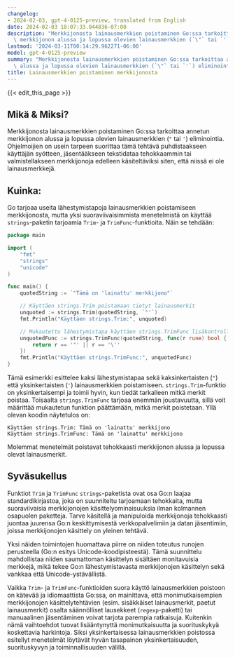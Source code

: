 ```yaml
---
changelog:
- 2024-02-03, gpt-4-0125-preview, translated from English
date: 2024-02-03 18:07:33.044836-07:00
description: "Merkkijonosta lainausmerkkien poistaminen Go:ssa tarkoittaa annetun\
  \ merkkijonon alussa ja lopussa olevien lainausmerkkien (`\"` tai `'`) eliminointia.\u2026"
lastmod: '2024-03-11T00:14:29.962271-06:00'
model: gpt-4-0125-preview
summary: "Merkkijonosta lainausmerkkien poistaminen Go:ssa tarkoittaa annetun merkkijonon\
  \ alussa ja lopussa olevien lainausmerkkien (`\"` tai `'`) eliminointia.\u2026"
title: Lainausmerkkien poistaminen merkkijonosta
---
```


{{< edit_this_page >}}

## Mikä & Miksi?

Merkkijonosta lainausmerkkien poistaminen Go:ssa tarkoittaa annetun merkkijonon alussa ja lopussa olevien lainausmerkkien (`"` tai `'`) eliminointia. Ohjelmoijien on usein tarpeen suorittaa tämä tehtävä puhdistaakseen käyttäjän syötteen, jäsentääkseen tekstidataa tehokkaammin tai valmistellakseen merkkijonoja edelleen käsiteltäviksi siten, että niissä ei ole lainausmerkkejä.

## Kuinka:

Go tarjoaa useita lähestymistapoja lainausmerkkien poistamiseen merkkijonosta, mutta yksi suoraviivaisimmista menetelmistä on käyttää `strings`-paketin tarjoamia `Trim`- ja `TrimFunc`-funktioita. Näin se tehdään:

```go
package main

import (
	"fmt"
	"strings"
	"unicode"
)

func main() {
	quotedString := `"Tämä on 'lainattu' merkkijono"`

	// Käyttäen strings.Trim poistamaan tietyt lainausmerkit
	unquoted := strings.Trim(quotedString, `"'`)
	fmt.Println("Käyttäen strings.Trim:", unquoted)

	// Mukautettu lähestymistapa käyttäen strings.TrimFunc lisäkontrollin saamiseksi
	unquotedFunc := strings.TrimFunc(quotedString, func(r rune) bool {
		return r == '"' || r == '\''
	})
	fmt.Println("Käyttäen strings.TrimFunc:", unquotedFunc)
}
```

Tämä esimerkki esittelee kaksi lähestymistapaa sekä kaksinkertaisten (`"`) että yksinkertaisten (`'`) lainausmerkkien poistamiseen. `strings.Trim`-funktio on yksinkertaisempi ja toimii hyvin, kun tiedät tarkalleen mitkä merkit poistaa. Toisaalta `strings.TrimFunc` tarjoaa enemmän joustavuutta, sillä voit määrittää mukautetun funktion päättämään, mitkä merkit poistetaan. Yllä olevan koodin näytetulos on:

```
Käyttäen strings.Trim: Tämä on 'lainattu' merkkijono
Käyttäen strings.TrimFunc: Tämä on 'lainattu' merkkijono
```

Molemmat menetelmät poistavat tehokkaasti merkkijonon alussa ja lopussa olevat lainausmerkit.

## Syväsukellus

Funktiot `Trim` ja `TrimFunc` `strings`-paketista ovat osa Go:n laajaa standardikirjastoa, joka on suunniteltu tarjoamaan tehokkaita, mutta suoraviivaisia merkkijonojen käsittelyominaisuuksia ilman kolmannen osapuolen paketteja. Tarve käsitellä ja manipuloida merkkijonoja tehokkaasti juontaa juurensa Go:n keskittymisestä verkkopalvelimiin ja datan jäsentimiin, joissa merkkijonojen käsittely on yleinen tehtävä.

Yksi näiden toimintojen huomattava piirre on niiden toteutus runojen perusteella (Go:n esitys Unicode-koodipisteestä). Tämä suunnittelu mahdollistaa niiden saumattoman käsittelyn sisältäen monitavuisia merkkejä, mikä tekee Go:n lähestymistavasta merkkijonojen käsittelyn sekä vankkaa että Unicode-ystävällistä.

Vaikka `Trim`- ja `TrimFunc`-funktioiden suora käyttö lainausmerkkien poistoon on kätevää ja idiomaattista Go:ssa, on mainittava, että monimutkaisempien merkkijonojen käsittelytehtävien (esim. sisäkkäiset lainausmerkit, paetut lainausmerkit) osalta säännölliset lausekkeet (`regexp`-paketti) tai manuaalinen jäsentäminen voivat tarjota parempia ratkaisuja. Kuitenkin nämä vaihtoehdot tuovat lisääntynyttä monimutkaisuutta ja suorituskykyä koskettavia harkintoja. Siksi yksinkertaisessa lainausmerkkien poistossa esitellyt menetelmät löytävät hyvän tasapainon yksinkertaisuuden, suorituskyvyn ja toiminnallisuuden välillä.
